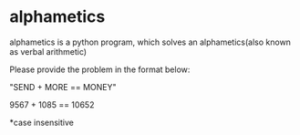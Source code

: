 # alphametics
alphametics is a python program, which solves an alphametics(also known as verbal arithmetic)

Please provide the problem in the format below:

"SEND + MORE == MONEY"

9567 + 1085 == 10652

*case insensitive
